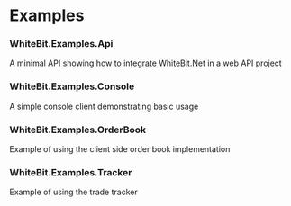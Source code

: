 # Examples

### WhiteBit.Examples.Api
A minimal API showing how to integrate WhiteBit.Net in a web API project

### WhiteBit.Examples.Console
A simple console client demonstrating basic usage

### WhiteBit.Examples.OrderBook
Example of using the client side order book implementation

### WhiteBit.Examples.Tracker
Example of using the trade tracker